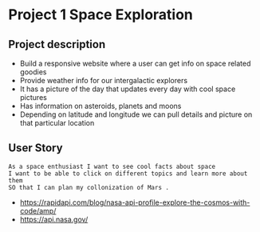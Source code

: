 # Project 1 Space Exploration

## Project description
* Build a responsive website where a user can get info on space related goodies
* Provide weather info for our intergalactic explorers
* It has a picture of the day that updates every day with cool space pictures
* Has information on asteroids, planets and moons 
* Depending on latitude and longitude we can pull details and picture on that particular location

## User Story
```
As a space enthusiast I want to see cool facts about space
I want to be able to click on different topics and learn more about them
SO that I can plan my collonization of Mars .
```

* https://rapidapi.com/blog/nasa-api-profile-explore-the-cosmos-with-code/amp/
* https://api.nasa.gov/


